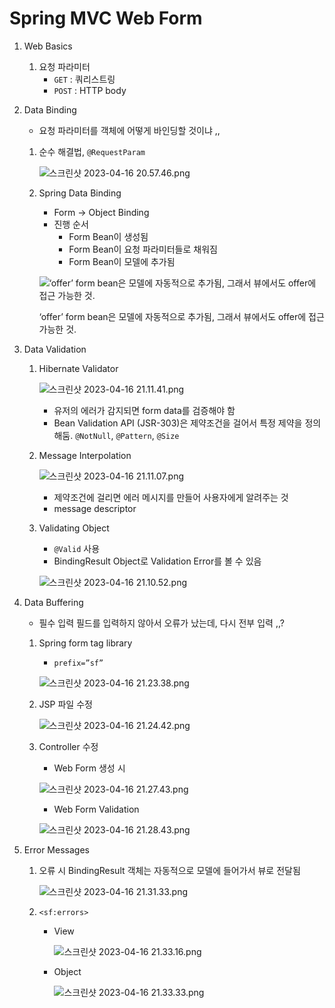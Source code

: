 # Spring MVC Web Form

1. Web Basics
    1. 요청 파라미터
        - `GET` : 쿼리스트링
        - `POST` : HTTP body
2. Data Binding
    - 요청 파라미터를 객체에 어떻게 바인딩할 것이냐 ,,
    1. 순수 해결법, `@RequestParam`
        
        ![스크린샷 2023-04-16 20.57.46.png](Spring%20MVC%20Web%20Form%204c462ea7febd4ec4a91b252f0b916ebc/%25E1%2584%2589%25E1%2585%25B3%25E1%2584%258F%25E1%2585%25B3%25E1%2584%2585%25E1%2585%25B5%25E1%2586%25AB%25E1%2584%2589%25E1%2585%25A3%25E1%2586%25BA_2023-04-16_20.57.46.png)
        
    2. Spring Data Binding
        - Form → Object Binding
        - 진행 순서
            - Form Bean이 생성됨
            - Form Bean이 요청 파라미터들로 채워짐
            - Form Bean이 모델에 추가됨
        
        ![‘offer’ form bean은 모델에 자동적으로 추가됨, 그래서 뷰에서도 offer에 접근 가능한 것.](Spring%20MVC%20Web%20Form%204c462ea7febd4ec4a91b252f0b916ebc/%25E1%2584%2589%25E1%2585%25B3%25E1%2584%258F%25E1%2585%25B3%25E1%2584%2585%25E1%2585%25B5%25E1%2586%25AB%25E1%2584%2589%25E1%2585%25A3%25E1%2586%25BA_2023-04-16_21.00.54.png)
        
        ‘offer’ form bean은 모델에 자동적으로 추가됨, 그래서 뷰에서도 offer에 접근 가능한 것.
        
3. Data Validation
    1. Hibernate Validator
        
        ![스크린샷 2023-04-16 21.11.41.png](Spring%20MVC%20Web%20Form%204c462ea7febd4ec4a91b252f0b916ebc/%25E1%2584%2589%25E1%2585%25B3%25E1%2584%258F%25E1%2585%25B3%25E1%2584%2585%25E1%2585%25B5%25E1%2586%25AB%25E1%2584%2589%25E1%2585%25A3%25E1%2586%25BA_2023-04-16_21.11.41.png)
        
        - 유저의 에러가 감지되면 form data를 검증해야 함
        - Bean Validation API (JSR-303)은 제약조건을 걸어서 특정 제약을 정의해둠. `@NotNull`, `@Pattern`, `@Size`
    2. Message Interpolation
        
        ![스크린샷 2023-04-16 21.11.07.png](Spring%20MVC%20Web%20Form%204c462ea7febd4ec4a91b252f0b916ebc/%25E1%2584%2589%25E1%2585%25B3%25E1%2584%258F%25E1%2585%25B3%25E1%2584%2585%25E1%2585%25B5%25E1%2586%25AB%25E1%2584%2589%25E1%2585%25A3%25E1%2586%25BA_2023-04-16_21.11.07.png)
        
        - 제약조건에 걸리면 에러 메시지를 만들어 사용자에게 알려주는 것
        - message descriptor
    3. Validating Object
        - `@Valid` 사용
        - BindingResult Object로 Validation Error를 볼 수 있음
        
        ![스크린샷 2023-04-16 21.10.52.png](Spring%20MVC%20Web%20Form%204c462ea7febd4ec4a91b252f0b916ebc/%25E1%2584%2589%25E1%2585%25B3%25E1%2584%258F%25E1%2585%25B3%25E1%2584%2585%25E1%2585%25B5%25E1%2586%25AB%25E1%2584%2589%25E1%2585%25A3%25E1%2586%25BA_2023-04-16_21.10.52.png)
        
4. Data Buffering
    - 필수 입력 필드를 입력하지 않아서 오류가 났는데, 다시 전부 입력 ,,?
    1. Spring form tag library
        - `prefix=”sf”`
        
        ![스크린샷 2023-04-16 21.23.38.png](Spring%20MVC%20Web%20Form%204c462ea7febd4ec4a91b252f0b916ebc/%25E1%2584%2589%25E1%2585%25B3%25E1%2584%258F%25E1%2585%25B3%25E1%2584%2585%25E1%2585%25B5%25E1%2586%25AB%25E1%2584%2589%25E1%2585%25A3%25E1%2586%25BA_2023-04-16_21.23.38.png)
        
    2. JSP 파일 수정
        
        ![스크린샷 2023-04-16 21.24.42.png](Spring%20MVC%20Web%20Form%204c462ea7febd4ec4a91b252f0b916ebc/%25E1%2584%2589%25E1%2585%25B3%25E1%2584%258F%25E1%2585%25B3%25E1%2584%2585%25E1%2585%25B5%25E1%2586%25AB%25E1%2584%2589%25E1%2585%25A3%25E1%2586%25BA_2023-04-16_21.24.42.png)
        
    3. Controller 수정
        - Web Form 생성 시
        
        ![스크린샷 2023-04-16 21.27.43.png](Spring%20MVC%20Web%20Form%204c462ea7febd4ec4a91b252f0b916ebc/%25E1%2584%2589%25E1%2585%25B3%25E1%2584%258F%25E1%2585%25B3%25E1%2584%2585%25E1%2585%25B5%25E1%2586%25AB%25E1%2584%2589%25E1%2585%25A3%25E1%2586%25BA_2023-04-16_21.27.43.png)
        
        - Web Form Validation
        
        ![스크린샷 2023-04-16 21.28.43.png](Spring%20MVC%20Web%20Form%204c462ea7febd4ec4a91b252f0b916ebc/%25E1%2584%2589%25E1%2585%25B3%25E1%2584%258F%25E1%2585%25B3%25E1%2584%2585%25E1%2585%25B5%25E1%2586%25AB%25E1%2584%2589%25E1%2585%25A3%25E1%2586%25BA_2023-04-16_21.28.43.png)
        
5. Error Messages
    1. 오류 시 BindingResult 객체는 자동적으로 모델에 들어가서 뷰로 전달됨
        
        ![스크린샷 2023-04-16 21.31.33.png](Spring%20MVC%20Web%20Form%204c462ea7febd4ec4a91b252f0b916ebc/%25E1%2584%2589%25E1%2585%25B3%25E1%2584%258F%25E1%2585%25B3%25E1%2584%2585%25E1%2585%25B5%25E1%2586%25AB%25E1%2584%2589%25E1%2585%25A3%25E1%2586%25BA_2023-04-16_21.31.33.png)
        
    2. `<sf:errors>`
        - View
            
            ![스크린샷 2023-04-16 21.33.16.png](Spring%20MVC%20Web%20Form%204c462ea7febd4ec4a91b252f0b916ebc/%25E1%2584%2589%25E1%2585%25B3%25E1%2584%258F%25E1%2585%25B3%25E1%2584%2585%25E1%2585%25B5%25E1%2586%25AB%25E1%2584%2589%25E1%2585%25A3%25E1%2586%25BA_2023-04-16_21.33.16.png)
            
        - Object
            
            ![스크린샷 2023-04-16 21.33.33.png](Spring%20MVC%20Web%20Form%204c462ea7febd4ec4a91b252f0b916ebc/%25E1%2584%2589%25E1%2585%25B3%25E1%2584%258F%25E1%2585%25B3%25E1%2584%2585%25E1%2585%25B5%25E1%2586%25AB%25E1%2584%2589%25E1%2585%25A3%25E1%2586%25BA_2023-04-16_21.33.33.png)